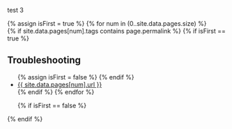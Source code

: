 test 3

{% assign isFirst = true %}
{% for num in (0..site.data.pages.size) %}	
	{% if site.data.pages[num].tags contains page.permalink %}
		{% if isFirst == true %}
## Troubleshooting
<ul>
			{% assign isFirst = false %}
		{% endif %}
		<li><a href="{{ site.data.pages[num].url }}">{{ site.data.pages[num].url }}</a></li>
	{% endif %}
{% endfor %}

{% if isFirst == false %}
</ul>
{% endif %}
